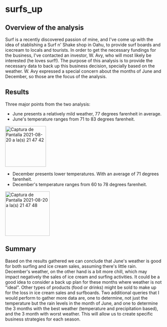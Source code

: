 # surfs_up
## Overview of the analysis
Surf is a recently discovered passion of mine, and I've come up with the idea of stablishing a Surf n' Shake shop in Oahu, to provide surf boards and icecream to locals and tourists. In order to get the necessary fundings for the business, I've contacted an investor, W. Avy, who will most likely be interested (he loves surf!). The purpose of this analysis is to provide the necessary data to back up this business decision, specially based on the weather. 
W. Avy expressed a special concern about the months of June and December, so those are the focus of the analysis.

## Results
Three major points from the two analysis:
* June presents a relatively mild weather, 77 degrees farenheit in average.
* June's temperature ranges from 71 to 83 degrees farenheit.
<img width="131" alt="Captura de Pantalla 2021-08-20 a la(s) 21 47 42" src="https://user-images.githubusercontent.com/85467925/130308213-de616262-e49b-44f8-ad28-4227aaf2009b.png">

* December presents lower temperatures. With an average of 71 degrees farenheit.
* December's temperature ranges from 60 to 78 degrees farenheit.
<img width="143" alt="Captura de Pantalla 2021-08-20 a la(s) 21 47 48" src="https://user-images.githubusercontent.com/85467925/130308217-45fdf762-751d-4bf7-9527-c87199f5dca4.png">


## Summary
Based on the results gathered we can conclude that June's weather is good for both surfing and ice cream sales, assuming there's little rain. December's weather, on the other hand is a bit more chill, which may impact negatively the sales of ice cream and surfing activities. 
It could be a good idea to consider a back up plan for these months where weather is not "ideal". Other types of products (food or drinks) might be sold to make up for the loss in ice cream sales and surfboards. 
Two additional queries that I would perform to gather more data are, one to determine, not just the temperature but the rain levels in the month of June, and one to determine the 3 months with the best weather (temperature and precipitation based), and the 3 month with worst weather. This will allow us to create specific business strategies for each season. 

